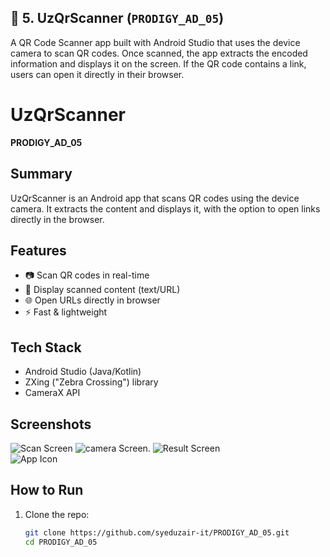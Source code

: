 ## 📌 5. UzQrScanner (`PRODIGY_AD_05`)

A QR Code Scanner app built with Android Studio that uses the device camera to scan QR codes. Once scanned, the app extracts the encoded information and displays it on the screen. If the QR code contains a link, users can open it directly in their browser.



# UzQrScanner
**PRODIGY_AD_05**

## Summary
UzQrScanner is an Android app that scans QR codes using the device camera. It extracts the content and displays it, with the option to open links directly in the browser.

## Features
- 📷 Scan QR codes in real-time  
- 📝 Display scanned content (text/URL)  
- 🌐 Open URLs directly in browser  
- ⚡ Fast & lightweight  

## Tech Stack
- Android Studio (Java/Kotlin)  
- ZXing ("Zebra Crossing") library  
- CameraX API  

## Screenshots
![Scan Screen](screenshots/Sscreen5_1.jpg)
![camera Screen](screenshots/Sscreen5_2.jpg).
![Result Screen](screenshots/Sscreen5_3.jpg)  
![App Icon](screenshots/UZ_Scaner.png)  

## How to Run
1. Clone the repo:
   ```bash
   git clone https://github.com/syeduzair-it/PRODIGY_AD_05.git
   cd PRODIGY_AD_05
